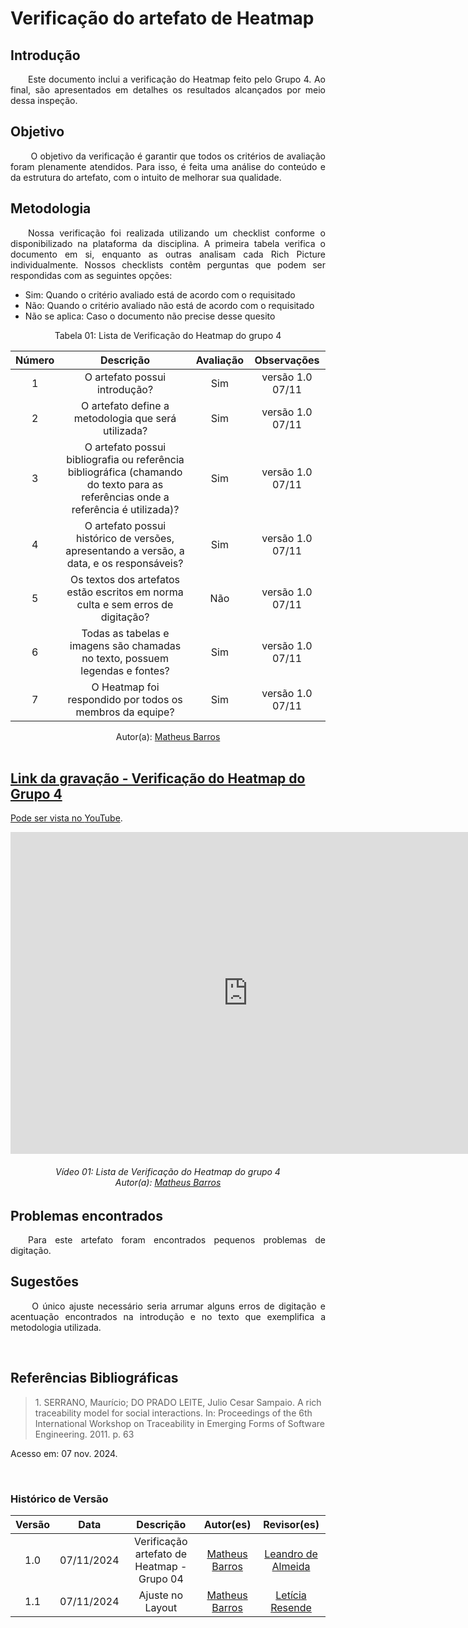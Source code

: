 # Verificação do artefato de Heatmap

## Introdução 
<p align="justify">&emsp;&emsp;Este documento inclui a verificação do Heatmap feito pelo Grupo 4. Ao final, são apresentados em detalhes os resultados alcançados por meio dessa inspeção.</p>

## Objetivo

<p align="justify">
&emsp;&emsp; O objetivo da verificação é garantir que todos os critérios de avaliação foram plenamente atendidos. Para isso, é feita uma análise do conteúdo e da estrutura do artefato, com o intuito de melhorar sua qualidade.
</p>

## Metodologia
<p align="justify">
&emsp;&emsp;Nossa verificação foi realizada utilizando um checklist conforme o disponibilizado na plataforma da disciplina. A primeira tabela verifica o documento em si, enquanto as outras analisam cada Rich Picture individualmente. Nossos checklists contêm perguntas que podem ser respondidas com as seguintes opções:
</p>

- Sim: Quando o critério avaliado está de acordo com o requisitado
- Não: Quando o critério avaliado não está de acordo com o requisitado
- Não se aplica: Caso o documento não precise desse quesito

<center>

Tabela 01: Lista de Verificação do Heatmap do grupo 4

| Número | Descrição | Avaliação | Observações | 
| :----: | :-------: | :-------: | :--------: | 
| 1      | O artefato possui introdução?         |     Sim    | versão 1.0 07/11 |
| 2      | O artefato define a metodologia que será utilizada?   |     Sim    | versão 1.0 07/11 |
| 3      | O artefato possui bibliografia ou referência bibliográfica (chamando do texto para as referências onde a referência é utilizada)?|     Sim    | versão 1.0 07/11 |
| 4      | O artefato possui histórico de versões, apresentando a versão, a data, e os responsáveis?  |     Sim    | versão 1.0 07/11 |
| 5      | Os textos dos artefatos estão escritos em norma culta e sem erros de digitação?  |     Não    |versão 1.0 07/11  |
| 6      | Todas as tabelas e imagens são chamadas no texto, possuem legendas e fontes?  |     Sim    |versão 1.0 07/11  |
| 7      | O Heatmap foi respondido por todos os membros da equipe?   |   Sim    |versão 1.0 07/11  |

</center>
<center> Autor(a): <a href="https://github.com/Ninja-Haiyai">Matheus Barros</center>

<br>

## Link da gravação - Verificação do Heatmap do Grupo 4
Pode ser vista no [YouTube](https://youtu.be/P1l5TW5IoU8).

<center>
  <iframe width="760" height="515" src="https://www.youtube.com/embed/P1l5TW5IoU8?si=zxQyVN-eHVqHN7zT" title="YouTube video player" frameborder="0" allow="accelerometer; autoplay; clipboard-write; encrypted-media; gyroscope; picture-in-picture; web-share" referrerpolicy="strict-origin-when-cross-origin" allowfullscreen></iframe>
<p align="justify">
<h6 align = "center"> Vídeo 01: Lista de Verificação do Heatmap do grupo 4
<br> Autor(a): <a href="https://github.com/Ninja-Haiyai">Matheus Barros</a></h6>
</p>
</center>

## Problemas encontrados
<p align="justify">&emsp;&emsp;Para este artefato foram encontrados pequenos problemas de digitação.</p>

## Sugestões
<p align="justify">&emsp;&emsp; O único ajuste necessário seria arrumar alguns erros de digitação e acentuação encontrados na introdução e no texto que exemplifica a metodologia utilizada.</p>

<br>

## Referências Bibliográficas

> <p id="1">1. SERRANO, Maurício; DO PRADO LEITE, Julio Cesar Sampaio. A rich traceability model for social interactions. In: Proceedings of the 6th International Workshop on Traceability in Emerging Forms of Software Engineering. 2011. p. 63
   Acesso em: 07 nov. 2024.
</p>

<br>

### Histórico de Versão

<center>

| Versão |    Data    |      Descrição       |  Autor(es) | Revisor(es) |
| :----: | :--------: | :------------------: | :-----: | :-----: |
|  1.0   | 07/11/2024 | Verificação artefato de Heatmap - Grupo 04 |  [Matheus Barros](https://github.com/Ninja-Haiyai) | [Leandro de Almeida](https://github.com/leomitx10)| 
|  1.1   | 07/11/2024 | Ajuste no Layout | [Matheus Barros](https://github.com/Ninja-Haiyai) | [Letícia Resende](https://github.com/LeticiaResende23)|

</center>